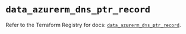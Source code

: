 # `data_azurerm_dns_ptr_record`

Refer to the Terraform Registry for docs: [`data_azurerm_dns_ptr_record`](https://registry.terraform.io/providers/hashicorp/azurerm/4.32.0/docs/data-sources/dns_ptr_record).
